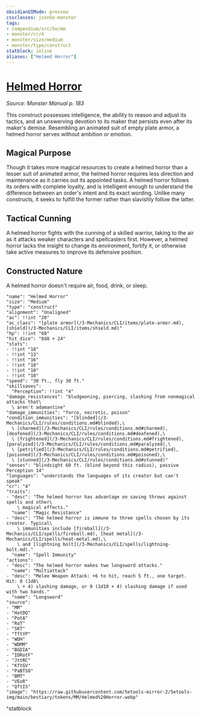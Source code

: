 ```yaml
---
obsidianUIMode: preview
cssclasses: json5e-monster
tags:
- compendium/src/5e/mm
- monster/cr/4
- monster/size/medium
- monster/type/construct
statblock: inline
aliases: ["Helmed Horror"]
---
```

# [Helmed Horror](3-Mechanics\CLI\bestiary\construct/helmed-horror.md)
*Source: Monster Manual p. 183*  

This construct possesses intelligence, the ability to reason and adjust its tactics, and an unswerving devotion to its maker that persists even after its maker's demise. Resembling an animated suit of empty plate armor, a helmed horror serves without ambition or emotion.

## Magical Purpose

Though it takes more magical resources to create a helmed horror than a lesser suit of animated armor, the helmed horror requires less direction and maintenance as it carries out its appointed tasks. A helmed horror follows its orders with complete loyalty, and is intelligent enough to understand the difference between an order's intent and its exact wording. Unlike many constructs, it seeks to fulfill the former rather than slavishly follow the latter.

## Tactical Cunning

A helmed horror fights with the cunning of a skilled warrior, taking to the air as it attacks weaker characters and spellcasters first. However, a helmed horror lacks the insight to change its environment, fortify it, or otherwise take active measures to improve its defensive position.

## Constructed Nature

A helmed horror doesn't require air, food, drink, or sleep.

```statblock
"name": "Helmed Horror"
"size": "Medium"
"type": "construct"
"alignment": "Unaligned"
"ac": !!int "20"
"ac_class": "[plate armor](/3-Mechanics/CLI/items/plate-armor.md), [shield](/3-Mechanics/CLI/items/shield.md)"
"hp": !!int "60"
"hit_dice": "8d8 + 24"
"stats":
- !!int "18"
- !!int "13"
- !!int "16"
- !!int "10"
- !!int "10"
- !!int "10"
"speed": "30 ft., fly 30 ft."
"skillsaves":
  "Perception": !!int "4"
"damage_resistances": "bludgeoning, piercing, slashing from nonmagical attacks that\
  \ aren't adamantine"
"damage_immunities": "force, necrotic, poison"
"condition_immunities": "[blinded](/3-Mechanics/CLI/rules/conditions.md#blinded),\
  \ [charmed](/3-Mechanics/CLI/rules/conditions.md#charmed), [deafened](/3-Mechanics/CLI/rules/conditions.md#deafened),\
  \ [frightened](/3-Mechanics/CLI/rules/conditions.md#frightened), [paralyzed](/3-Mechanics/CLI/rules/conditions.md#paralyzed),\
  \ [petrified](/3-Mechanics/CLI/rules/conditions.md#petrified), [poisoned](/3-Mechanics/CLI/rules/conditions.md#poisoned),\
  \ [stunned](/3-Mechanics/CLI/rules/conditions.md#stunned)"
"senses": "blindsight 60 ft. (blind beyond this radius), passive Perception 14"
"languages": "understands the languages of its creator but can't speak"
"cr": "4"
"traits":
- "desc": "The helmed horror has advantage on saving throws against spells and other\
    \ magical effects."
  "name": "Magic Resistance"
- "desc": "The helmed horror is immune to three spells chosen by its creator. Typical\
    \ immunities include [fireball](/3-Mechanics/CLI/spells/fireball.md), [heat metal](/3-Mechanics/CLI/spells/heat-metal.md),\
    \ and [lightning bolt](/3-Mechanics/CLI/spells/lightning-bolt.md)."
  "name": "Spell Immunity"
"actions":
- "desc": "The helmed horror makes two longsword attacks."
  "name": "Multiattack"
- "desc": "Melee Weapon Attack: +6 to hit, reach 5 ft., one target. Hit: 8 (1d8\
    \ + 4) slashing damage, or 9 (1d10 + 4) slashing damage if used with two hands."
  "name": "Longsword"
"source":
- "MM"
- "HotDQ"
- "PotA"
- "RoT"
- "SKT"
- "TftYP"
- "WDH"
- "WDMM"
- "BGDIA"
- "IDRotF"
- "JttRC"
- "KftGV"
- "PaBTSO"
- "BMT"
- "VEoR"
- "QftIS"
"image": "https://raw.githubusercontent.com/5etools-mirror-2/5etools-img/main/bestiary/tokens/MM/Helmed%20Horror.webp"
```
^statblock